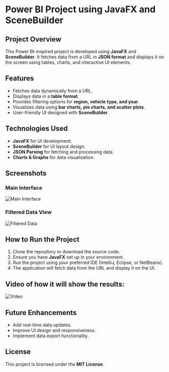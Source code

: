 # Power BI Project using JavaFX and SceneBuilder

## Project Overview
This Power BI-inspired project is developed using **JavaFX** and **SceneBuilder**. It fetches data from a URL in **JSON format** and displays it on the screen using tables, charts, and interactive UI elements.

## Features
- Fetches data dynamically from a URL.
- Displays data in a **table format**.
- Provides filtering options for **region, vehicle type, and year**.
- Visualizes data using **bar charts, pie charts, and scatter plots**.
- User-friendly UI designed with **SceneBuilder**.

## Technologies Used
- **JavaFX** for UI development.
- **SceneBuilder** for UI layout design.
- **JSON Parsing** for fetching and processing data.
- **Charts & Graphs** for data visualization.

## Screenshots
### Main Interface
![Main Interface](https://github.com/user-attachments/assets/a1583f64-8a53-4ac0-b378-f5448421c6b4)

### Filtered Data View
![Filtered Data](https://github.com/user-attachments/assets/187b239f-1627-439c-9203-7867560a928f)

## How to Run the Project
1. Clone the repository or download the source code.
2. Ensure you have **JavaFX** set up in your environment.
3. Run the project using your preferred IDE (IntelliJ, Eclipse, or NetBeans).
4. The application will fetch data from the URL and display it on the UI.

## Video of how it will show the results:
![Video](https://1drv.ms/v/c/596b2ef02dc1640e/EQRLRRgN9StCh5t0WUGZ6g8BYCOWSctLivy0me9Ee9a2lw?e=BCHiGL)

## Future Enhancements
- Add real-time data updates.
- Improve UI design and responsiveness.
- Implement data export functionality.


## License
This project is licensed under the **MIT License**.

